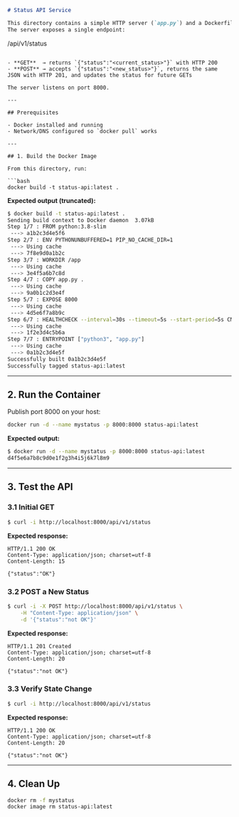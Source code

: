 ```markdown
# Status API Service

This directory contains a simple HTTP server (`app.py`) and a Dockerfile to build and run it in a container.  
The server exposes a single endpoint:
```

/api/v1/status

````

- **GET**  → returns `{"status":"<current_status>"}` with HTTP 200
- **POST** → accepts `{"status":"<new_status>"}`, returns the same JSON with HTTP 201, and updates the status for future GETs

The server listens on port 8000.

---

## Prerequisites

- Docker installed and running
- Network/DNS configured so `docker pull` works

---

## 1. Build the Docker Image

From this directory, run:

```bash
docker build -t status-api:latest .
````

**Expected output (truncated):**

```bash
$ docker build -t status-api:latest .
Sending build context to Docker daemon  3.07kB
Step 1/7 : FROM python:3.8-slim
 ---> a1b2c3d4e5f6
Step 2/7 : ENV PYTHONUNBUFFERED=1 PIP_NO_CACHE_DIR=1
 ---> Using cache
 ---> 7f8e9d0a1b2c
Step 3/7 : WORKDIR /app
 ---> Using cache
 ---> 3e4f5a6b7c8d
Step 4/7 : COPY app.py .
 ---> Using cache
 ---> 9a0b1c2d3e4f
Step 5/7 : EXPOSE 8000
 ---> Using cache
 ---> 4d5e6f7a8b9c
Step 6/7 : HEALTHCHECK --interval=30s --timeout=5s --start-period=5s CMD curl -f http://localhost:8000/api/v1/status || exit 1
 ---> Using cache
 ---> 1f2e3d4c5b6a
Step 7/7 : ENTRYPOINT ["python3", "app.py"]
 ---> Using cache
 ---> 0a1b2c3d4e5f
Successfully built 0a1b2c3d4e5f
Successfully tagged status-api:latest
```

---

## 2. Run the Container

Publish port 8000 on your host:

```bash
docker run -d --name mystatus -p 8000:8000 status-api:latest
```

**Expected output:**

```bash
$ docker run -d --name mystatus -p 8000:8000 status-api:latest
d4f5e6a7b8c9d0e1f2g3h4i5j6k7l8m9
```

---

## 3. Test the API

### 3.1 Initial GET

```bash
$ curl -i http://localhost:8000/api/v1/status
```

**Expected response:**

```
HTTP/1.1 200 OK
Content-Type: application/json; charset=utf-8
Content-Length: 15

{"status":"OK"}
```

### 3.2 POST a New Status

```bash
$ curl -i -X POST http://localhost:8000/api/v1/status \
    -H "Content-Type: application/json" \
    -d '{"status":"not OK"}'
```

**Expected response:**

```
HTTP/1.1 201 Created
Content-Type: application/json; charset=utf-8
Content-Length: 20

{"status":"not OK"}
```

### 3.3 Verify State Change

```bash
$ curl -i http://localhost:8000/api/v1/status
```

**Expected response:**

```
HTTP/1.1 200 OK
Content-Type: application/json; charset=utf-8
Content-Length: 20

{"status":"not OK"}
```

---

## 4. Clean Up

```bash
docker rm -f mystatus
docker image rm status-api:latest
```
